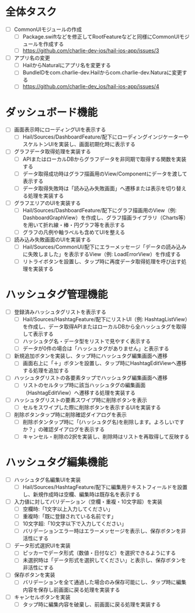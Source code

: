 # 全体タスク
- [ ] CommonUIモジュールの作成
  - [ ] Package.swiftなどを修正してRootFeatureなどと同様にCommonUIモジュールを作成する
  - [ ] https://github.com/charlie-dev-ios/hail-ios-app/issues/3
- [ ] アプリ名の変更
  - [ ] HailからNaturalにアプリ名を変更する
  - [ ] BundleIDをcom.charlie-dev.Hailからcom.charlie-dev.Naturaに変更する
  - [ ] https://github.com/charlie-dev_ios/hail-ios-app/issues/4

# ダッシュボード機能

- [ ] 画面表示時にローディングUIを表示する
  - [ ] Hail/Sources/DashboardFeature/配下にローディングインジケーターやスケルトンUIを実装し、画面初期化時に表示する
- [ ] グラフデータ取得処理を実装する
  - [ ] APIまたはローカルDBからグラフデータを非同期で取得する関数を実装する
  - [ ] データ取得成功時はグラフ描画用のView/Componentにデータを渡して表示する
  - [ ] データ取得失敗時は「読み込み失敗画面」へ遷移または表示を切り替える処理を実装する
- [ ] グラフエリアのUIを実装する
  - [ ] Hail/Sources/DashboardFeature/配下にグラフ描画用のView（例: DashboardGraphView）を作成し、グラフ描画ライブラリ（Charts等）を用いて折れ線・棒・円グラフ等を表示する
  - [ ] グラフの凡例や軸ラベルも含めてUIを整える
- [ ] 読み込み失敗画面のUIを実装する
  - [ ] Hail/Sources/CommonUI/配下にエラーメッセージ「データの読み込みに失敗しました」を表示するView（例: LoadErrorView）を作成する
  - [ ] リトライボタンを設置し、タップ時に再度データ取得処理を呼び出す処理を実装する

# ハッシュタグ管理機能

- [ ] 登録済みハッシュタグリストを表示する
  - [ ] Hail/Sources/HashtagFeature/配下にリストUI（例: HashtagListView）を作成し、データ取得APIまたはローカルDBから全ハッシュタグを取得して表示する
  - [ ] ハッシュタグ名・データ型をリストで見やすく表示する
  - [ ] データが0件の場合は「ハッシュタグがありません」と表示する
- [ ] 新規追加ボタンを実装し、タップ時にハッシュタグ編集画面へ遷移
  - [ ] 画面右上に「＋」ボタンを設置し、タップ時にHashtagEditViewへ遷移する処理を追加する
- [ ] ハッシュタグリストの各要素タップでハッシュタグ編集画面へ遷移
  - [ ] リストのセルタップ時に該当ハッシュタグの編集画面（HashtagEditView）へ遷移する処理を実装する
- [ ] ハッシュタグリストの要素スワイプ時に削除ボタンを表示
  - [ ] セルをスワイプした際に削除ボタンを表示するUIを実装する
- [ ] 削除ボタンタップ時に削除確認ダイアログを表示
  - [ ] 削除ボタンタップ時に「(ハッシュタグ名)を削除します。よろしいですか？」の確認ダイアログを表示する
  - [ ] キャンセル・削除の2択を実装し、削除時はリストを再取得して反映する

# ハッシュタグ編集機能

- [ ] ハッシュタグ名編集UIを実装
  - [ ] Hail/Sources/HashtagFeature/配下に編集用テキストフィールドを設置し、新規作成時は空欄、編集時は既存名を表示する
- [ ] 入力値に対してバリデーション（空欄・重複・10文字超）を実装
  - [ ] 空欄時:「1文字以上入力してください」
  - [ ] 重複時:「既に登録されている名前です」
  - [ ] 10文字超:「10文字以下で入力してください」
  - [ ] バリデーションエラー時はエラーメッセージを表示し、保存ボタンを非活性にする
- [ ] データ形式選択UIを実装
  - [ ] ピッカーでデータ形式（数値・日付など）を選択できるようにする
  - [ ] 未選択時は「データ形式を選択してください」と表示し、保存ボタンを非活性にする
- [ ] 保存ボタンを実装
  - [ ] バリデーションを全て通過した場合のみ保存可能にし、タップ時に編集内容を保存し前画面に戻る処理を実装する
- [ ] キャンセルボタンを実装
  - [ ] タップ時に編集内容を破棄し、前画面に戻る処理を実装する
